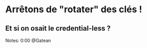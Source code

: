 <!-- .slide: class="first-slide" sfeir-level="2" sfeir-techno="" -->

# **Arrêtons de "rotater" des clés !**

## **Et si on osait le credential-less ?**

Notes: 0:00 @Gatean
